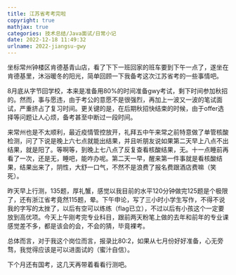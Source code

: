 ```yaml
---
title: 江苏省考考完啦
copyright: true
mathjax: true
categories: 技术总结/Java面试/日常小记
date: 2022-12-18 11:49:32
urlname: 2022-jiangsu-gwy
---
```


坐标常州钟楼区肯德基青山店，看了下下一班回家的班车要到下午一点了，遂坐在肯德基里，沐浴暖冬的阳光，简单回顾一下我备考这次江苏省考的一些事情吧。

<!--more-->

8月底从字节回学校，本来是准备用80%的时间准备gwy考试，剩下时间参加秋招的。然而，事与愿违，由于考公的意愿不是很强烈，再加上一波又一波的笔试面试，严重挤占了复习时间。更关键的是，在后期秋招快结束的时候，由于offer选择等问题让人心烦，备考甚至中断过一段时间。

来常州也是不太顺利，最近疫情管控放开，礼拜五中午来常之前特意做了单管核酸检测，问了下说是晚上六七点就能出结果，并且听朋友说如果第二天早上八点不出结果，就是阳了。等啊等，到晚上七八点了反复查看核酸结果，无。十一点睡前再看了一次，还是无，睡吧，能咋办呢。第二天一早，醒来第一件事就是看核酸结果，结果出来了，阴性，大舒一口气，不然不是浪费了报名费跟酒店费嘛（笑死）。

昨天早上行测，135题，厚礼蟹，感觉以我目前的水平120分钟做完125题是个极限了，还有浙江省考竟然115题，晕。下午申论，写了三小时小学生写作，不得不说我的字写的太挫了，以后有空可以练练（flag已立），不过以后有小孩这个一定要放到高优项。今天上午刚考完专业科目，跟前两天粉笔上做的去年和前年的专业课感觉差不多，都是该会的会，不会的猜，毕竟裸考。

总体而言，对于我这个岗位而言，报录比80:2，如果从七月份好好准备，心无旁骛，我觉得应该是可以进面试的（蜜汁自信）。

下个月还有国考，这几天再带着看看行测吧。
